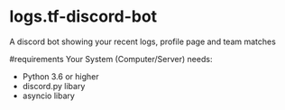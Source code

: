 # logs.tf-discord-bot
A discord bot showing your recent logs, profile page and team matches

#requirements
Your System (Computer/Server) needs: 
- Python 3.6 or higher
- discord.py libary
- asyncio libary
